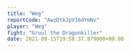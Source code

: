 ```yaml
---
title: "Weg"
reportCode: "AwzDtkJpV16dYmNv"
player: "Weg"
fight: "Gruul the Dragonkiller"
date: 2021-09-15T19:58:37.879000+00:00
---
```

